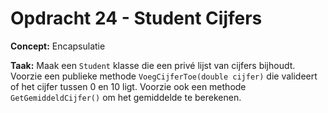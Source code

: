 # Opdracht 24 - Student Cijfers

**Concept:** Encapsulatie

**Taak:** Maak een `Student` klasse die een privé lijst van cijfers bijhoudt. Voorzie een publieke methode `VoegCijferToe(double cijfer)` die valideert of het cijfer tussen 0 en 10 ligt. Voorzie ook een methode `GetGemiddeldCijfer()` om het gemiddelde te berekenen.
